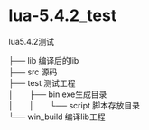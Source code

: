 # lua-5.4.2_test
lua5.4.2测试

├── lib           编译后的lib    
├── src           源码    
├── test          测试工程   
│&emsp;&emsp;├── bin       exe生成目录    
│&emsp;&emsp;│&emsp;&emsp;└── script 脚本存放目录    
└── win_build     编译lib工程   
